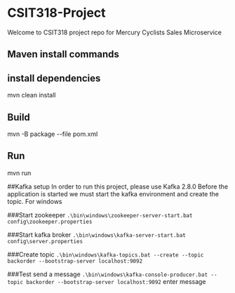 # CSIT318-Project

Welcome to CSIT318 project repo for Mercury Cyclists Sales Microservice

## Maven install commands
## install dependencies
mvn clean install

## Build
mvn -B package --file pom.xml

## Run
mvn run

##Kafka setup
In order to run this project, please use Kafka 2.8.0
Before the application is started we must start the kafka environment and create the topic.
For windows

###Start zookeeper
`.\bin\windows\zookeeper-server-start.bat config\zookeeper.properties`

###Start kafka broker
`.\bin\windows\kafka-server-start.bat config\server.properties`

###Create topic
`.\bin\windows\kafka-topics.bat --create --topic backorder --bootstrap-server localhost:9092`

###Test send a message
`.\bin\windows\kafka-console-producer.bat --topic backorder --bootstrap-server localhost:9092`
enter message